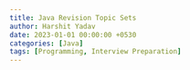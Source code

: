 ```yaml
---
title: Java Revision Topic Sets
author: Harshit Yadav
date: 2023-01-01 00:00:00 +0530
categories: [Java]
tags: [Programming, Interview Preparation]
---
```

